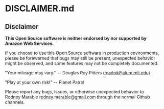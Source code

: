 # DISCLAIMER.md

## Disclaimer

**This Open Source software is neither endorsed by nor supported by Amazon Web Services.**

If you choose to use this Open Source software in production environments,
please be forewarned that bugs may still be present, unexpected behavior
might be observed, and some features may not be completely documented.

"Your mileage may vary." 
  -- Douglas Roy Pitters (madpit@alum.mit.edu)

"Play at your own risk!"
 -- Planet Patrol

Please report any bugs, issues, or otherwise unexpected behavior to Rodney
Marable <rodney.marable@gmail.com> through the normal Github channels.
